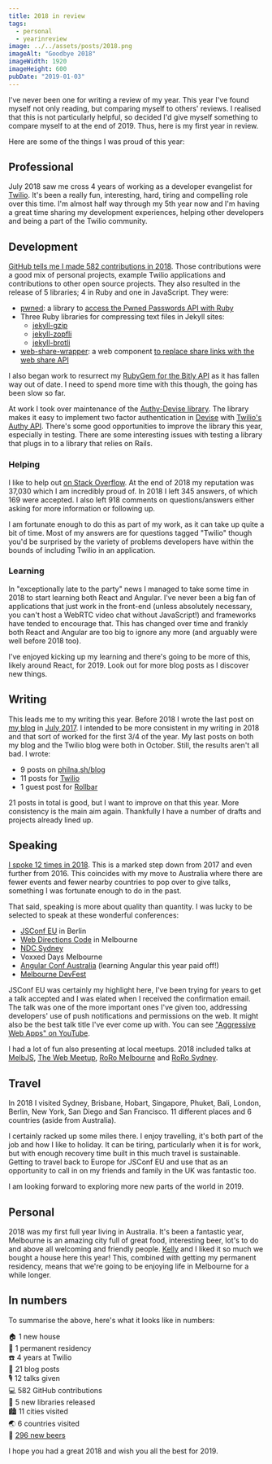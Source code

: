 ```yaml
---
title: 2018 in review
tags:
  - personal
  - yearinreview
image: ../../assets/posts/2018.png
imageAlt: "Goodbye 2018"
imageWidth: 1920
imageHeight: 600
pubDate: "2019-01-03"
---
```


I've never been one for writing a review of my year. This year I've found myself not only reading, but comparing myself to others' reviews. I realised that this is not particularly helpful, so decided I'd give myself something to compare myself to at the end of 2019. Thus, here is my first year in review.

Here are some of the things I was proud of this year:

## Professional

July 2018 saw me cross 4 years of working as a developer evangelist for [Twilio](http://twilio.com/). It's been a really fun, interesting, hard, tiring and compelling role over this time. I'm almost half way through my 5th year now and I'm having a great time sharing my development experiences, helping other developers and being a part of the Twilio community.

## Development

[GitHub tells me I made 582 contributions in 2018](https://github.com/philnash?tab=overview&from=2018-12-01&to=2018-12-31). Those contributions were a good mix of personal projects, example Twilio applications and contributions to other open source projects. They also resulted in the release of 5 libraries; 4 in Ruby and one in JavaScript. They were:

* [pwned](https://github.com/philnash/pwned): a library to [access the Pwned Passwords API with Ruby](https://www.twilio.com/blog/2018/03/better-passwords-in-ruby-applications-pwned-passwords-api.html)
* Three Ruby libraries for compressing text files in Jekyll sites:
  * [jekyll-gzip](https://github.com/philnash/jekyll-gzip)
  * [jekyll-zopfli](https://github.com/philnash/jekyll-zopfli)
  * [jekyll-brotli](https://github.com/philnash/jekyll-brotli/)
* [web-share-wrapper](https://github.com/philnash/web-share-wrapper): a web component [to replace share links with the web share API](https://philna.sh/blog/2018/04/25/web-share-api-with-web-components/)

I also began work to resurrect my [RubyGem for the Bitly API](https://github.com/philnash/bitly/) as it has fallen way out of date. I need to spend more time with this though, the going has been slow so far.

At work I took over maintenance of the [Authy-Devise library](https://github.com/twilio/authy-devise). The library makes it easy to implement two factor authentication in [Devise](https://github.com/plataformatec/devise) with [Twilio's Authy API](https://www.twilio.com/docs/authy). There's some good opportunities to improve the library this year, especially in testing. There are some interesting issues with testing a library that plugs in to a library that relies on Rails.

### Helping

I like to help out [on Stack Overflow](https://stackoverflow.com/users/28376/philnash?tab=profile). At the end of 2018 my reputation was 37,030 which I am incredibly proud of. In 2018 I left 345 answers, of which 169 were accepted. I also left 918 comments on questions/answers either asking for more information or following up.

I am fortunate enough to do this as part of my work, as it can take up quite a bit of time. Most of my answers are for questions tagged "Twilio" though you'd be surprised by the variety of problems developers have within the bounds of including Twilio in an application.

### Learning

In "exceptionally late to the party" news I managed to take some time in 2018 to start learning both React and Angular. I've never been a big fan of applications that just work in the front-end (unless absolutely necessary, you can't host a WebRTC video chat without JavaScript!) and frameworks have tended to encourage that. This has changed over time and frankly both React and Angular are too big to ignore any more (and arguably were well before 2018 too).

I've enjoyed kicking up my learning and there's going to be more of this, likely around React, for 2019. Look out for more blog posts as I discover new things.

## Writing

This leads me to my writing this year. Before 2018 I wrote the last post on [my blog](/blog) in [July 2017](/blog/2017/07/12/two-tests-you-should-run-against-your-ruby-project-now/). I intended to be more consistent in my writing in 2018 and that sort of worked for the first 3/4 of the year. My last posts on both my blog and the Twilio blog were both in October. Still, the results aren't all bad. I wrote:

* 9 posts on [philna.sh/blog](/blog)
* 11 posts for [Twilio](https://www.twilio.com/blog/author/pnash/)
* 1 guest post for [Rollbar](https://rollbar.com/blog/top-10-ruby-on-rails-errors/)

21 posts in total is good, but I want to improve on that this year. More consistency is the main aim again. Thankfully I have a number of drafts and projects already lined up.

## Speaking

[I spoke 12 times in 2018](/speaking/history/). This is a marked step down from 2017 and even further from 2016. This coincides with my move to Australia where there are fewer events and fewer nearby countries to pop over to give talks, something I was fortunate enough to do in the past.

That said, speaking is more about quality than quantity. I was lucky to be selected to speak at these wonderful conferences:

  * [JSConf EU](https://2018.jsconf.eu/speakers/) in Berlin
  * [Web Directions Code](https://www.webdirections.org/code/speakers/phil-nash.php) in Melbourne
  * [NDC Sydney](https://ndcsydney.com/talk/service-workers-beyond-the-cache/)
  * Voxxed Days Melbourne
  * [Angular Conf Australia](https://www.angularconf.com.au/#speakers) (learning Angular this year paid off!)
  * [Melbourne DevFest](https://www.gdgmelbourne.com/devfest-2018/)

JSConf EU was certainly my highlight here, I've been trying for years to get a talk accepted and I was elated when I received the confirmation email. The talk was one of the more important ones I've given too, addressing developers' use of push notifications and permissions on the web. It might also be the best talk title I've ever come up with. You can see ["Aggressive Web Apps" on YouTube](https://www.youtube.com/watch?v=uo-UOvq3-0Y).

I had a lot of fun also presenting at local meetups. 2018 included talks at [MelbJS](http://melbjs.com/), [The Web Meetup](https://www.meetup.com/the-web/), [RoRo Melbourne](https://www.meetup.com/Ruby-On-Rails-Oceania-Melbourne/) and [RoRo Sydney](https://www.meetup.com/Ruby-On-Rails-Oceania-Sydney/).

## Travel

In 2018 I visited Sydney, Brisbane, Hobart, Singapore, Phuket, Bali, London, Berlin, New York, San Diego and San Francisco. 11 different places and 6 countries (aside from Australia).

I certainly racked up some miles there. I enjoy travelling, it's both part of the job and how I like to holiday. It can be tiring, particularly when it is for work, but with enough recovery time built in this much travel is sustainable. Getting to travel back to Europe for JSConf EU and use that as an opportunity to call in on my friends and family in the UK was fantastic too.

I am looking forward to exploring more new parts of the world in 2019.

## Personal

2018 was my first full year living in Australia. It's been a fantastic year, Melbourne is an amazing city full of great food, interesting beer, lot's to do and above all welcoming and friendly people. [Kelly](https://twitter.com/kellydunlop) and I liked it so much we bought a house here this year! This, combined with getting my permanent residency, means that we're going to be enjoying life in Melbourne for a while longer.

## In numbers

To summarise the above, here's what it looks like in numbers:

🏠 1 new house<br>
🛂 1 permanent residency<br>
☎️ 4 years at Twilio<br>
📝 21 blog posts<br>
🎙 12 talks given<br>
💻 582 GitHub contributions<br>
💎 5 new libraries released<br>
🏙 11 cities visited<br>
🌏 6 countries visited<br>
🍻 [296 new beers](https://untappd.com/user/philnash/beers)

I hope you had a great 2018 and wish you all the best for 2019.